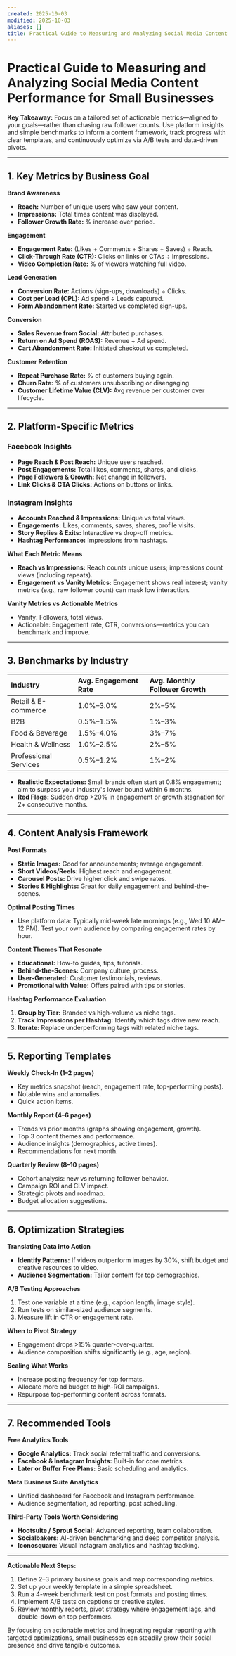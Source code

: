 ```yaml
---
created: 2025-10-03
modified: 2025-10-03
aliases: []
title: Practical Guide to Measuring and Analyzing Social Media Content Performance for Small Businesses
---
```

# Practical Guide to Measuring and Analyzing Social Media Content Performance for Small Businesses

**Key Takeaway:** Focus on a tailored set of actionable metrics—aligned to your goals—rather than chasing raw follower counts. Use platform insights and simple benchmarks to inform a content framework, track progress with clear templates, and continuously optimize via A/B tests and data-driven pivots.

***
## 1. Key Metrics by Business Goal

**Brand Awareness**

- **Reach:** Number of unique users who saw your content.
- **Impressions:** Total times content was displayed.
- **Follower Growth Rate:** % increase over period.

**Engagement**

- **Engagement Rate:** (Likes + Comments + Shares + Saves) ÷ Reach.
- **Click-Through Rate (CTR):** Clicks on links or CTAs ÷ Impressions.
- **Video Completion Rate:** % of viewers watching full video.

**Lead Generation**

- **Conversion Rate:** Actions (sign-ups, downloads) ÷ Clicks.
- **Cost per Lead (CPL):** Ad spend ÷ Leads captured.
- **Form Abandonment Rate:** Started vs completed sign-ups.

**Conversion**

- **Sales Revenue from Social:** Attributed purchases.
- **Return on Ad Spend (ROAS):** Revenue ÷ Ad spend.
- **Cart Abandonment Rate:** Initiated checkout vs completed.

**Customer Retention**

- **Repeat Purchase Rate:** % of customers buying again.
- **Churn Rate:** % of customers unsubscribing or disengaging.
- **Customer Lifetime Value (CLV):** Avg revenue per customer over lifecycle.

***
## 2. Platform-Specific Metrics

### Facebook Insights

- **Page Reach \& Post Reach:** Unique users reached.
- **Post Engagements:** Total likes, comments, shares, and clicks.
- **Page Followers \& Growth:** Net change in followers.
- **Link Clicks \& CTA Clicks:** Actions on buttons or links.

### Instagram Insights

- **Accounts Reached \& Impressions:** Unique vs total views.
- **Engagements:** Likes, comments, saves, shares, profile visits.
- **Story Replies \& Exits:** Interactive vs drop-off metrics.
- **Hashtag Performance:** Impressions from hashtags.

**What Each Metric Means**

- **Reach vs Impressions:** Reach counts unique users; impressions count views (including repeats).
- **Engagement vs Vanity Metrics:** Engagement shows real interest; vanity metrics (e.g., raw follower count) can mask low interaction.

**Vanity Metrics vs Actionable Metrics**

- Vanity: Followers, total views.
- Actionable: Engagement rate, CTR, conversions—metrics you can benchmark and improve.

***
## 3. Benchmarks by Industry

| Industry | Avg. Engagement Rate | Avg. Monthly Follower Growth |
|:-- |:-- |:-- |
| Retail \& E-commerce | 1.0%–3.0% | 2%–5% |
| B2B | 0.5%–1.5% | 1%–3% |
| Food \& Beverage | 1.5%–4.0% | 3%–7% |
| Health \& Wellness | 1.0%–2.5% | 2%–5% |
| Professional Services | 0.5%–1.2% | 1%–2% |

- **Realistic Expectations:** Small brands often start at 0.8% engagement; aim to surpass your industry's lower bound within 6 months.
- **Red Flags:** Sudden drop >20% in engagement or growth stagnation for 2+ consecutive months.

***
## 4. Content Analysis Framework

**Post Formats**

- **Static Images:** Good for announcements; average engagement.
- **Short Videos/Reels:** Highest reach and engagement.
- **Carousel Posts:** Drive higher click and swipe rates.
- **Stories \& Highlights:** Great for daily engagement and behind-the-scenes.

**Optimal Posting Times**

- Use platform data: Typically mid-week late mornings (e.g., Wed 10 AM–12 PM). Test your own audience by comparing engagement rates by hour.

**Content Themes That Resonate**

- **Educational:** How-to guides, tips, tutorials.
- **Behind-the-Scenes:** Company culture, process.
- **User-Generated:** Customer testimonials, reviews.
- **Promotional with Value:** Offers paired with tips or stories.

**Hashtag Performance Evaluation**

1. **Group by Tier:** Branded vs high-volume vs niche tags.
2. **Track Impressions per Hashtag:** Identify which tags drive new reach.
3. **Iterate:** Replace underperforming tags with related niche tags.

***
## 5. Reporting Templates

**Weekly Check-In (1–2 pages)**

- Key metrics snapshot (reach, engagement rate, top-performing posts).
- Notable wins and anomalies.
- Quick action items.

**Monthly Report (4–6 pages)**

- Trends vs prior months (graphs showing engagement, growth).
- Top 3 content themes and performance.
- Audience insights (demographics, active times).
- Recommendations for next month.

**Quarterly Review (8–10 pages)**

- Cohort analysis: new vs returning follower behavior.
- Campaign ROI and CLV impact.
- Strategic pivots and roadmap.
- Budget allocation suggestions.

***
## 6. Optimization Strategies

**Translating Data into Action**

- **Identify Patterns:** If videos outperform images by 30%, shift budget and creative resources to video.
- **Audience Segmentation:** Tailor content for top demographics.

**A/B Testing Approaches**

1. Test one variable at a time (e.g., caption length, image style).
2. Run tests on similar-sized audience segments.
3. Measure lift in CTR or engagement rate.

**When to Pivot Strategy**

- Engagement drops >15% quarter-over-quarter.
- Audience composition shifts significantly (e.g., age, region).

**Scaling What Works**

- Increase posting frequency for top formats.
- Allocate more ad budget to high-ROI campaigns.
- Repurpose top-performing content across formats.

***
## 7. Recommended Tools

**Free Analytics Tools**

- **Google Analytics:** Track social referral traffic and conversions.
- **Facebook \& Instagram Insights:** Built-in for core metrics.
- **Later or Buffer Free Plans:** Basic scheduling and analytics.

**Meta Business Suite Analytics**

- Unified dashboard for Facebook and Instagram performance.
- Audience segmentation, ad reporting, post scheduling.

**Third-Party Tools Worth Considering**

- **Hootsuite / Sprout Social:** Advanced reporting, team collaboration.
- **Socialbakers:** AI-driven benchmarking and deep competitor analysis.
- **Iconosquare:** Visual Instagram analytics and hashtag tracking.

***

**Actionable Next Steps:**

1. Define 2–3 primary business goals and map corresponding metrics.
2. Set up your weekly template in a simple spreadsheet.
3. Run a 4-week benchmark test on post formats and posting times.
4. Implement A/B tests on captions or creative styles.
5. Review monthly reports, pivot strategy where engagement lags, and double-down on top performers.

By focusing on actionable metrics and integrating regular reporting with targeted optimizations, small businesses can steadily grow their social presence and drive tangible outcomes.
